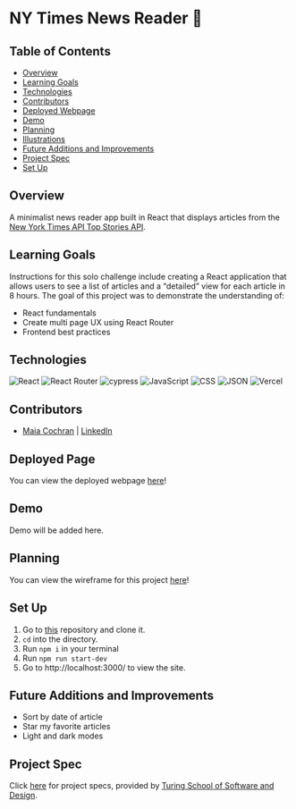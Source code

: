 # NY Times News Reader 📰

## Table of Contents
  - [Overview](#overview)
  - [Learning Goals](#learning-goals)
  - [Technologies](#technologies)
  - [Contributors](#contributors)
  - [Deployed Webpage](#deployed-page)
  - [Demo](#demo)
  - [Planning](planning)
  - [Illustrations](#illustrations)
  - [Future Additions and Improvements](#future-additions-and-improvements)
  - [Project Spec](#project-spec)
  - [Set Up](#set-up)

## Overview
A minimalist news reader app built in React that displays articles from the [New York Times API Top Stories API](https://developer.nytimes.com/docs/top-stories-product/1/overview).

## Learning Goals
Instructions for this solo challenge include creating a React application that allows users to see a list of articles and a “detailed” view for each article in 8 hours. The goal of this project was to demonstrate the understanding of:

- React fundamentals
- Create multi page UX using React Router
- Frontend best practices

## Technologies
![React](https://img.shields.io/badge/react-%2320232a.svg?style=for-the-badge&logo=react&logoColor=%2361DAFB)
![React Router](https://img.shields.io/badge/React_Router-CA4245?style=for-the-badge&logo=react-router&logoColor=white)
![cypress](https://img.shields.io/badge/-cypress-%23E5E5E5?style=for-the-badge&logo=cypress&logoColor=058a5e)
![JavaScript](https://img.shields.io/badge/JavaScript-323330?style=for-the-badge&logo=javascript&logoColor=F7DF1E)
![CSS](https://img.shields.io/badge/CSS3-1572B6?style=for-the-badge&logo=css3&logoColor=white)
![JSON](https://img.shields.io/badge/json-5E5C5C?style=for-the-badge&logo=json&logoColor=white)
![Vercel](https://user-images.githubusercontent.com/101746747/188785090-4abee495-4f46-4dba-b554-e16ded576297.png)

## Contributors
- [Maia Cochran](https://github.com/Maia-Cochran) | [LinkedIn](https://www.linkedin.com/in/maiaecochran/)

## Deployed Page
You can view the deployed webpage [here](https://ny-times-lac.vercel.app/)!

## Demo
Demo will be added here. 

## Planning
You can view the wireframe for this project [here](https://www.figma.com/file/cDBE6ObXoTOLudLYS6Yfpv/NY-Times?node-id=0%3A1)!

## Set Up
1. Go to [this](https://github.com/Maia-Cochran/ny-times) repository and clone it. 
2. `cd` into the directory.
3. Run `npm i` in your terminal
4. Run `npm run start-dev`
6. Go to http://localhost:3000/ to view the site.

## Future Additions and Improvements
- Sort by date of article
- Star my favorite articles
- Light and dark modes

## Project Spec
Click [here](https://mod4.turing.edu/projects/take_home/take_home_fe) for project specs, provided by [Turing School of Software and Design](https://turing.edu/).
